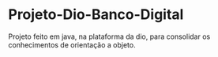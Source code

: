 # Projeto-Dio-Banco-Digital
 Projeto feito em java, na plataforma da dio, para consolidar os conhecimentos de orientação a objeto.
